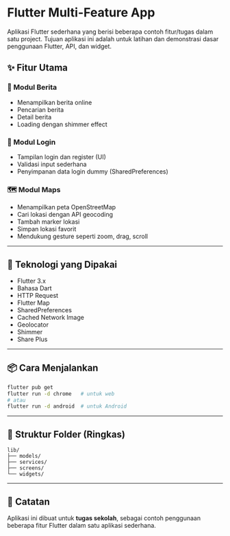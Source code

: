 # Flutter Multi-Feature App

Aplikasi Flutter sederhana yang berisi beberapa contoh fitur/tugas dalam satu project. Tujuan aplikasi ini adalah untuk latihan dan demonstrasi dasar penggunaan Flutter, API, dan widget.

## ✨ Fitur Utama

### 📰 Modul Berita

* Menampilkan berita online
* Pencarian berita
* Detail berita
* Loading dengan shimmer effect

### 🔐 Modul Login

* Tampilan login dan register (UI)
* Validasi input sederhana
* Penyimpanan data login dummy (SharedPreferences)

### 🗺️ Modul Maps

* Menampilkan peta OpenStreetMap
* Cari lokasi dengan API geocoding
* Tambah marker lokasi
* Simpan lokasi favorit
* Mendukung gesture seperti zoom, drag, scroll

---

## 🧠 Teknologi yang Dipakai

* Flutter 3.x
* Bahasa Dart
* HTTP Request
* Flutter Map
* SharedPreferences
* Cached Network Image
* Geolocator
* Shimmer
* Share Plus

---

## 📦 Cara Menjalankan

```bash
flutter pub get
flutter run -d chrome   # untuk web
# atau
flutter run -d android  # untuk Android
```

---

## 📂 Struktur Folder (Ringkas)

```
lib/
├── models/
├── services/
├── screens/
└── widgets/
```

---

## 📌 Catatan

Aplikasi ini dibuat untuk **tugas sekolah**, sebagai contoh penggunaan beberapa fitur Flutter dalam satu aplikasi sederhana.
